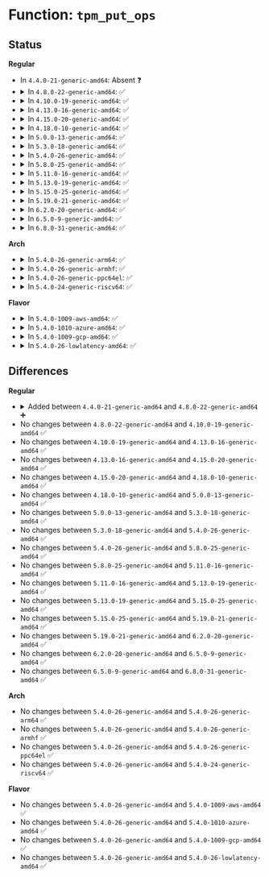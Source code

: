 # Function: <code>tpm_put_ops</code>

## Status
<b>Regular</b>
<ul>
<li>
In <code>4.4.0-21-generic-amd64</code>: Absent ❓
</li>
<li>
<details>
<summary>In <code>4.8.0-22-generic-amd64</code>: ✅</summary>

```c
void tpm_put_ops(struct tpm_chip * chip)
```

```json
{
  "name": "tpm_put_ops",
  "collision_type": "Unique Global",
  "inline_type": "No",
  "funcs": [
    {
      "addr": 18446744071584581152,
      "name": "tpm_put_ops",
      "external": true,
      "loc": "drivers/char/tpm/tpm-chip.c:74",
      "file": "drivers/char/tpm/tpm-chip.c",
      "inline": "seen, unknown",
      "caller_inline": [],
      "caller_func": [
        "drivers/char/tpm/tpm-interface.c:tpm_unseal_trusted",
        "drivers/char/tpm/tpm-interface.c:tpm_seal_trusted",
        "drivers/char/tpm/tpm-interface.c:tpm_get_random",
        "drivers/char/tpm/tpm-interface.c:tpm_get_random",
        "drivers/char/tpm/tpm-interface.c:tpm_send",
        "drivers/char/tpm/tpm-interface.c:tpm_pcr_extend",
        "drivers/char/tpm/tpm-interface.c:tpm_pcr_extend",
        "drivers/char/tpm/tpm-interface.c:tpm_pcr_read",
        "drivers/char/tpm/tpm-interface.c:tpm_is_tpm2",
        "drivers/char/tpm/tpm-dev.c:tpm_write"
      ]
    }
  ],
  "symbols": [
    {
      "addr": 18446744071584581152,
      "name": "tpm_put_ops",
      "section": ".text",
      "bind": "STB_GLOBAL",
      "size": 36
    }
  ]
}
```
</details>
</li>
<li>
<details>
<summary>In <code>4.10.0-19-generic-amd64</code>: ✅</summary>

```c
void tpm_put_ops(struct tpm_chip * chip)
```

```json
{
  "name": "tpm_put_ops",
  "collision_type": "Unique Global",
  "inline_type": "No",
  "funcs": [
    {
      "addr": 18446744071584762640,
      "name": "tpm_put_ops",
      "external": true,
      "loc": "drivers/char/tpm/tpm-chip.c:74",
      "file": "drivers/char/tpm/tpm-chip.c",
      "inline": "seen, unknown",
      "caller_inline": [],
      "caller_func": [
        "drivers/char/tpm/tpm-interface.c:tpm_unseal_trusted",
        "drivers/char/tpm/tpm-interface.c:tpm_seal_trusted",
        "drivers/char/tpm/tpm-interface.c:tpm_get_random",
        "drivers/char/tpm/tpm-interface.c:tpm_get_random",
        "drivers/char/tpm/tpm-interface.c:tpm_send",
        "drivers/char/tpm/tpm-interface.c:tpm_pcr_extend",
        "drivers/char/tpm/tpm-interface.c:tpm_pcr_extend",
        "drivers/char/tpm/tpm-interface.c:tpm_pcr_read",
        "drivers/char/tpm/tpm-interface.c:tpm_is_tpm2",
        "drivers/char/tpm/tpm-dev.c:tpm_write"
      ]
    }
  ],
  "symbols": [
    {
      "addr": 18446744071584762640,
      "name": "tpm_put_ops",
      "section": ".text",
      "bind": "STB_GLOBAL",
      "size": 36
    }
  ]
}
```
</details>
</li>
<li>
<details>
<summary>In <code>4.13.0-16-generic-amd64</code>: ✅</summary>

```c
void tpm_put_ops(struct tpm_chip * chip)
```

```json
{
  "name": "tpm_put_ops",
  "collision_type": "Unique Global",
  "inline_type": "No",
  "funcs": [
    {
      "addr": 18446744071584844224,
      "name": "tpm_put_ops",
      "external": true,
      "loc": "drivers/char/tpm/tpm-chip.c:75",
      "file": "drivers/char/tpm/tpm-chip.c",
      "inline": "seen, unknown",
      "caller_inline": [],
      "caller_func": [
        "drivers/char/tpm/tpm-interface.c:tpm_unseal_trusted",
        "drivers/char/tpm/tpm-interface.c:tpm_seal_trusted",
        "drivers/char/tpm/tpm-interface.c:tpm_get_random",
        "drivers/char/tpm/tpm-interface.c:tpm_get_random",
        "drivers/char/tpm/tpm-interface.c:tpm_get_random",
        "drivers/char/tpm/tpm-interface.c:tpm_send",
        "drivers/char/tpm/tpm-interface.c:tpm_pcr_extend",
        "drivers/char/tpm/tpm-interface.c:tpm_pcr_extend",
        "drivers/char/tpm/tpm-interface.c:tpm_pcr_read",
        "drivers/char/tpm/tpm-interface.c:tpm_is_tpm2",
        "drivers/char/tpm/tpm-dev-common.c:tpm_common_write"
      ]
    }
  ],
  "symbols": [
    {
      "addr": 18446744071584844224,
      "name": "tpm_put_ops",
      "section": ".text",
      "bind": "STB_GLOBAL",
      "size": 36
    }
  ]
}
```
</details>
</li>
<li>
<details>
<summary>In <code>4.15.0-20-generic-amd64</code>: ✅</summary>

```c
void tpm_put_ops(struct tpm_chip * chip)
```

```json
{
  "name": "tpm_put_ops",
  "collision_type": "Unique Global",
  "inline_type": "No",
  "funcs": [
    {
      "addr": 18446744071585264912,
      "name": "tpm_put_ops",
      "external": true,
      "loc": "drivers/char/tpm/tpm-chip.c:75",
      "file": "drivers/char/tpm/tpm-chip.c",
      "inline": "seen, unknown",
      "caller_inline": [],
      "caller_func": [
        "drivers/char/tpm/tpm-interface.c:tpm_unseal_trusted",
        "drivers/char/tpm/tpm-interface.c:tpm_seal_trusted",
        "drivers/char/tpm/tpm-interface.c:tpm_get_random",
        "drivers/char/tpm/tpm-interface.c:tpm_get_random",
        "drivers/char/tpm/tpm-interface.c:tpm_get_random",
        "drivers/char/tpm/tpm-interface.c:tpm_send",
        "drivers/char/tpm/tpm-interface.c:tpm_pcr_extend",
        "drivers/char/tpm/tpm-interface.c:tpm_pcr_extend",
        "drivers/char/tpm/tpm-interface.c:tpm_pcr_read",
        "drivers/char/tpm/tpm-interface.c:tpm_is_tpm2",
        "drivers/char/tpm/tpm-dev-common.c:tpm_common_write"
      ]
    }
  ],
  "symbols": [
    {
      "addr": 18446744071585264912,
      "name": "tpm_put_ops",
      "section": ".text",
      "bind": "STB_GLOBAL",
      "size": 36
    }
  ]
}
```
</details>
</li>
<li>
<details>
<summary>In <code>4.18.0-10-generic-amd64</code>: ✅</summary>

```c
void tpm_put_ops(struct tpm_chip * chip)
```

```json
{
  "name": "tpm_put_ops",
  "collision_type": "Unique Global",
  "inline_type": "No",
  "funcs": [
    {
      "addr": 18446744071585501856,
      "name": "tpm_put_ops",
      "external": true,
      "loc": "drivers/char/tpm/tpm-chip.c:76",
      "file": "drivers/char/tpm/tpm-chip.c",
      "inline": "seen, unknown",
      "caller_inline": [],
      "caller_func": [
        "drivers/char/tpm/tpm-interface.c:tpm_unseal_trusted",
        "drivers/char/tpm/tpm-interface.c:tpm_seal_trusted",
        "drivers/char/tpm/tpm-interface.c:tpm_get_random",
        "drivers/char/tpm/tpm-interface.c:tpm_get_random",
        "drivers/char/tpm/tpm-interface.c:tpm_get_random",
        "drivers/char/tpm/tpm-interface.c:tpm_send",
        "drivers/char/tpm/tpm-interface.c:tpm_pcr_extend",
        "drivers/char/tpm/tpm-interface.c:tpm_pcr_extend",
        "drivers/char/tpm/tpm-interface.c:tpm_pcr_read",
        "drivers/char/tpm/tpm-interface.c:tpm_is_tpm2",
        "drivers/char/tpm/tpm-dev-common.c:tpm_common_write"
      ]
    }
  ],
  "symbols": [
    {
      "addr": 18446744071585501856,
      "name": "tpm_put_ops",
      "section": ".text",
      "bind": "STB_GLOBAL",
      "size": 36
    }
  ]
}
```
</details>
</li>
<li>
<details>
<summary>In <code>5.0.0-13-generic-amd64</code>: ✅</summary>

```c
void tpm_put_ops(struct tpm_chip * chip)
```

```json
{
  "name": "tpm_put_ops",
  "collision_type": "Unique Global",
  "inline_type": "No",
  "funcs": [
    {
      "addr": 18446744071585616336,
      "name": "tpm_put_ops",
      "external": true,
      "loc": "drivers/char/tpm/tpm-chip.c:76",
      "file": "drivers/char/tpm/tpm-chip.c",
      "inline": "seen, unknown",
      "caller_inline": [],
      "caller_func": [
        "drivers/char/tpm/tpm-dev-common.c:tpm_common_write",
        "drivers/char/tpm/tpm-dev-common.c:tpm_async_work",
        "drivers/char/tpm/tpm-interface.c:tpm_unseal_trusted",
        "drivers/char/tpm/tpm-interface.c:tpm_seal_trusted",
        "drivers/char/tpm/tpm-interface.c:tpm_get_random",
        "drivers/char/tpm/tpm-interface.c:tpm_send",
        "drivers/char/tpm/tpm-interface.c:tpm_pcr_extend",
        "drivers/char/tpm/tpm-interface.c:tpm_pcr_extend",
        "drivers/char/tpm/tpm-interface.c:tpm_pcr_read",
        "drivers/char/tpm/tpm-interface.c:tpm_is_tpm2"
      ]
    }
  ],
  "symbols": [
    {
      "addr": 18446744071585616336,
      "name": "tpm_put_ops",
      "section": ".text",
      "bind": "STB_GLOBAL",
      "size": 36
    }
  ]
}
```
</details>
</li>
<li>
<details>
<summary>In <code>5.3.0-18-generic-amd64</code>: ✅</summary>

```c
void tpm_put_ops(struct tpm_chip * chip)
```

```json
{
  "name": "tpm_put_ops",
  "collision_type": "Unique Global",
  "inline_type": "No",
  "funcs": [
    {
      "addr": 18446744071585836608,
      "name": "tpm_put_ops",
      "external": true,
      "loc": "drivers/char/tpm/tpm-chip.c:184",
      "file": "drivers/char/tpm/tpm-chip.c",
      "inline": "seen, unknown",
      "caller_inline": [],
      "caller_func": [
        "drivers/char/tpm/tpm-dev-common.c:tpm_common_write",
        "drivers/char/tpm/tpm-dev-common.c:tpm_dev_async_work",
        "drivers/char/tpm/tpm-interface.c:tpm_unseal_trusted",
        "drivers/char/tpm/tpm-interface.c:tpm_seal_trusted",
        "drivers/char/tpm/tpm-interface.c:tpm_get_random",
        "drivers/char/tpm/tpm-interface.c:tpm_send",
        "drivers/char/tpm/tpm-interface.c:tpm_pcr_extend",
        "drivers/char/tpm/tpm-interface.c:tpm_pcr_extend",
        "drivers/char/tpm/tpm-interface.c:tpm_pcr_read",
        "drivers/char/tpm/tpm-interface.c:tpm_is_tpm2",
        "drivers/char/tpm/tpm-sysfs.c:pubek_show"
      ]
    }
  ],
  "symbols": [
    {
      "addr": 18446744071585836608,
      "name": "tpm_put_ops",
      "section": ".text",
      "bind": "STB_GLOBAL",
      "size": 57
    }
  ]
}
```
</details>
</li>
<li>
<details>
<summary>In <code>5.4.0-26-generic-amd64</code>: ✅</summary>

```c
void tpm_put_ops(struct tpm_chip * chip)
```

```json
{
  "name": "tpm_put_ops",
  "collision_type": "Unique Global",
  "inline_type": "No",
  "funcs": [
    {
      "addr": 18446744071585979264,
      "name": "tpm_put_ops",
      "external": true,
      "loc": "drivers/char/tpm/tpm-chip.c:184",
      "file": "drivers/char/tpm/tpm-chip.c",
      "inline": "seen, unknown",
      "caller_inline": [],
      "caller_func": [
        "drivers/char/tpm/tpm-dev-common.c:tpm_common_write",
        "drivers/char/tpm/tpm-dev-common.c:tpm_common_write",
        "drivers/char/tpm/tpm-dev-common.c:tpm_dev_async_work",
        "drivers/char/tpm/tpm-interface.c:tpm_unseal_trusted",
        "drivers/char/tpm/tpm-interface.c:tpm_seal_trusted",
        "drivers/char/tpm/tpm-interface.c:tpm_get_random",
        "drivers/char/tpm/tpm-interface.c:tpm_send",
        "drivers/char/tpm/tpm-interface.c:tpm_pcr_extend",
        "drivers/char/tpm/tpm-interface.c:tpm_pcr_read",
        "drivers/char/tpm/tpm-interface.c:tpm_is_tpm2",
        "drivers/char/tpm/tpm-sysfs.c:pubek_show"
      ]
    }
  ],
  "symbols": [
    {
      "addr": 18446744071585979264,
      "name": "tpm_put_ops",
      "section": ".text",
      "bind": "STB_GLOBAL",
      "size": 57
    }
  ]
}
```
</details>
</li>
<li>
<details>
<summary>In <code>5.8.0-25-generic-amd64</code>: ✅</summary>

```c
void tpm_put_ops(struct tpm_chip * chip)
```

```json
{
  "name": "tpm_put_ops",
  "collision_type": "Unique Global",
  "inline_type": "No",
  "funcs": [
    {
      "addr": 18446744071586721248,
      "name": "tpm_put_ops",
      "external": true,
      "loc": "drivers/char/tpm/tpm-chip.c:184",
      "file": "drivers/char/tpm/tpm-chip.c",
      "inline": "seen, unknown",
      "caller_inline": [],
      "caller_func": [
        "drivers/char/tpm/tpm-dev-common.c:tpm_common_write",
        "drivers/char/tpm/tpm-dev-common.c:tpm_dev_async_work",
        "drivers/char/tpm/tpm-interface.c:tpm_get_random",
        "drivers/char/tpm/tpm-interface.c:tpm_send",
        "drivers/char/tpm/tpm-interface.c:tpm_pcr_extend",
        "drivers/char/tpm/tpm-interface.c:tpm_pcr_read",
        "drivers/char/tpm/tpm-interface.c:tpm_is_tpm2",
        "drivers/char/tpm/tpm-sysfs.c:pubek_show"
      ]
    }
  ],
  "symbols": [
    {
      "addr": 18446744071586721248,
      "name": "tpm_put_ops",
      "section": ".text",
      "bind": "STB_GLOBAL",
      "size": 59
    }
  ]
}
```
</details>
</li>
<li>
<details>
<summary>In <code>5.11.0-16-generic-amd64</code>: ✅</summary>

```c
void tpm_put_ops(struct tpm_chip * chip)
```

```json
{
  "name": "tpm_put_ops",
  "collision_type": "Unique Global",
  "inline_type": "No",
  "funcs": [
    {
      "addr": 18446744071586817072,
      "name": "tpm_put_ops",
      "external": true,
      "loc": "drivers/char/tpm/tpm-chip.c:184",
      "file": "drivers/char/tpm/tpm-chip.c",
      "inline": "seen, unknown",
      "caller_inline": [],
      "caller_func": [
        "security/keys/trusted-keys/trusted_tpm2.c:tpm2_unseal_trusted",
        "security/keys/trusted-keys/trusted_tpm2.c:tpm2_seal_trusted",
        "security/keys/trusted-keys/trusted_tpm2.c:tpm2_seal_trusted",
        "drivers/char/tpm/tpm-dev-common.c:tpm_common_write",
        "drivers/char/tpm/tpm-dev-common.c:tpm_dev_async_work",
        "drivers/char/tpm/tpm-interface.c:tpm_get_random",
        "drivers/char/tpm/tpm-interface.c:tpm_send",
        "drivers/char/tpm/tpm-interface.c:tpm_pcr_extend",
        "drivers/char/tpm/tpm-interface.c:tpm_pcr_read",
        "drivers/char/tpm/tpm-interface.c:tpm_is_tpm2",
        "drivers/char/tpm/tpm-sysfs.c:pubek_show"
      ]
    }
  ],
  "symbols": [
    {
      "addr": 18446744071586817072,
      "name": "tpm_put_ops",
      "section": ".text",
      "bind": "STB_GLOBAL",
      "size": 59
    }
  ]
}
```
</details>
</li>
<li>
<details>
<summary>In <code>5.13.0-19-generic-amd64</code>: ✅</summary>

```c
void tpm_put_ops(struct tpm_chip * chip)
```

```json
{
  "name": "tpm_put_ops",
  "collision_type": "Unique Global",
  "inline_type": "No",
  "funcs": [
    {
      "addr": 18446744071586696976,
      "name": "tpm_put_ops",
      "external": true,
      "loc": "drivers/char/tpm/tpm-chip.c:184",
      "file": "drivers/char/tpm/tpm-chip.c",
      "inline": "seen, unknown",
      "caller_inline": [],
      "caller_func": [
        "security/keys/trusted-keys/trusted_tpm2.c:tpm2_unseal_trusted",
        "security/keys/trusted-keys/trusted_tpm2.c:tpm2_seal_trusted",
        "security/keys/trusted-keys/trusted_tpm2.c:tpm2_seal_trusted",
        "drivers/char/tpm/tpm-dev-common.c:tpm_common_write",
        "drivers/char/tpm/tpm-dev-common.c:tpm_dev_async_work",
        "drivers/char/tpm/tpm-interface.c:tpm_get_random",
        "drivers/char/tpm/tpm-interface.c:tpm_send",
        "drivers/char/tpm/tpm-interface.c:tpm_pcr_extend",
        "drivers/char/tpm/tpm-interface.c:tpm_pcr_read",
        "drivers/char/tpm/tpm-interface.c:tpm_is_tpm2",
        "drivers/char/tpm/tpm-sysfs.c:pubek_show"
      ]
    }
  ],
  "symbols": [
    {
      "addr": 18446744071586696976,
      "name": "tpm_put_ops",
      "section": ".text",
      "bind": "STB_GLOBAL",
      "size": 59
    }
  ]
}
```
</details>
</li>
<li>
<details>
<summary>In <code>5.15.0-25-generic-amd64</code>: ✅</summary>

```c
void tpm_put_ops(struct tpm_chip * chip)
```

```json
{
  "name": "tpm_put_ops",
  "collision_type": "Unique Global",
  "inline_type": "No",
  "funcs": [
    {
      "addr": 18446744071587246304,
      "name": "tpm_put_ops",
      "external": true,
      "loc": "drivers/char/tpm/tpm-chip.c:184",
      "file": "drivers/char/tpm/tpm-chip.c",
      "inline": "seen, unknown",
      "caller_inline": [],
      "caller_func": [
        "security/keys/trusted-keys/trusted_tpm2.c:tpm2_unseal_trusted",
        "security/keys/trusted-keys/trusted_tpm2.c:tpm2_seal_trusted",
        "security/keys/trusted-keys/trusted_tpm2.c:tpm2_seal_trusted",
        "drivers/char/tpm/tpm-dev-common.c:tpm_common_write",
        "drivers/char/tpm/tpm-dev-common.c:tpm_dev_async_work",
        "drivers/char/tpm/tpm-interface.c:tpm_get_random",
        "drivers/char/tpm/tpm-interface.c:tpm_send",
        "drivers/char/tpm/tpm-interface.c:tpm_pcr_extend",
        "drivers/char/tpm/tpm-interface.c:tpm_pcr_read",
        "drivers/char/tpm/tpm-interface.c:tpm_is_tpm2",
        "drivers/char/tpm/tpm-sysfs.c:pubek_show"
      ]
    }
  ],
  "symbols": [
    {
      "addr": 18446744071587246304,
      "name": "tpm_put_ops",
      "section": ".text",
      "bind": "STB_GLOBAL",
      "size": 59
    }
  ]
}
```
</details>
</li>
<li>
<details>
<summary>In <code>5.19.0-21-generic-amd64</code>: ✅</summary>

```c
void tpm_put_ops(struct tpm_chip * chip)
```

```json
{
  "name": "tpm_put_ops",
  "collision_type": "Unique Global",
  "inline_type": "No",
  "funcs": [
    {
      "addr": 18446744071588555056,
      "name": "tpm_put_ops",
      "external": true,
      "loc": "drivers/char/tpm/tpm-chip.c:184",
      "file": "drivers/char/tpm/tpm-chip.c",
      "inline": "seen, unknown",
      "caller_inline": [],
      "caller_func": [
        "security/keys/trusted-keys/trusted_tpm2.c:tpm2_unseal_trusted",
        "security/keys/trusted-keys/trusted_tpm2.c:tpm2_seal_trusted",
        "security/keys/trusted-keys/trusted_tpm2.c:tpm2_seal_trusted",
        "drivers/char/tpm/tpm-dev-common.c:tpm_common_write",
        "drivers/char/tpm/tpm-dev-common.c:tpm_dev_async_work",
        "drivers/char/tpm/tpm-interface.c:tpm_get_random",
        "drivers/char/tpm/tpm-interface.c:tpm_send",
        "drivers/char/tpm/tpm-interface.c:tpm_pcr_extend",
        "drivers/char/tpm/tpm-interface.c:tpm_pcr_read",
        "drivers/char/tpm/tpm-interface.c:tpm_is_tpm2",
        "drivers/char/tpm/tpm2-space.c:tpm2_del_space",
        "drivers/char/tpm/tpm-sysfs.c:caps_show",
        "drivers/char/tpm/tpm-sysfs.c:temp_deactivated_show",
        "drivers/char/tpm/tpm-sysfs.c:owned_show",
        "drivers/char/tpm/tpm-sysfs.c:active_show",
        "drivers/char/tpm/tpm-sysfs.c:enabled_show",
        "drivers/char/tpm/tpm-sysfs.c:pcrs_show",
        "drivers/char/tpm/tpm-sysfs.c:pcrs_show",
        "drivers/char/tpm/tpm-sysfs.c:pubek_show"
      ]
    }
  ],
  "symbols": [
    {
      "addr": 18446744071588555056,
      "name": "tpm_put_ops",
      "section": ".text",
      "bind": "STB_GLOBAL",
      "size": 62
    }
  ]
}
```
</details>
</li>
<li>
<details>
<summary>In <code>6.2.0-20-generic-amd64</code>: ✅</summary>

```c
void tpm_put_ops(struct tpm_chip * chip)
```

```json
{
  "name": "tpm_put_ops",
  "collision_type": "Unique Global",
  "inline_type": "No",
  "funcs": [
    {
      "addr": 18446744071590007040,
      "name": "tpm_put_ops",
      "external": true,
      "loc": "drivers/char/tpm/tpm-chip.c:184",
      "file": "drivers/char/tpm/tpm-chip.c",
      "inline": "seen, unknown",
      "caller_inline": [],
      "caller_func": [
        "security/keys/trusted-keys/trusted_tpm2.c:tpm2_unseal_trusted",
        "security/keys/trusted-keys/trusted_tpm2.c:tpm2_seal_trusted",
        "security/keys/trusted-keys/trusted_tpm2.c:tpm2_seal_trusted",
        "drivers/char/tpm/tpm-dev-common.c:tpm_common_write",
        "drivers/char/tpm/tpm-dev-common.c:tpm_dev_async_work",
        "drivers/char/tpm/tpm-interface.c:tpm_get_random",
        "drivers/char/tpm/tpm-interface.c:tpm_pm_suspend",
        "drivers/char/tpm/tpm-interface.c:tpm_pm_suspend",
        "drivers/char/tpm/tpm-interface.c:tpm_send",
        "drivers/char/tpm/tpm-interface.c:tpm_pcr_extend",
        "drivers/char/tpm/tpm-interface.c:tpm_pcr_read",
        "drivers/char/tpm/tpm-interface.c:tpm_is_tpm2",
        "drivers/char/tpm/tpm2-space.c:tpm2_del_space",
        "drivers/char/tpm/tpm-sysfs.c:caps_show",
        "drivers/char/tpm/tpm-sysfs.c:temp_deactivated_show",
        "drivers/char/tpm/tpm-sysfs.c:owned_show",
        "drivers/char/tpm/tpm-sysfs.c:active_show",
        "drivers/char/tpm/tpm-sysfs.c:enabled_show",
        "drivers/char/tpm/tpm-sysfs.c:pcrs_show",
        "drivers/char/tpm/tpm-sysfs.c:pcrs_show",
        "drivers/char/tpm/tpm-sysfs.c:pubek_show"
      ]
    }
  ],
  "symbols": [
    {
      "addr": 18446744071590007040,
      "name": "tpm_put_ops",
      "section": ".text",
      "bind": "STB_GLOBAL",
      "size": 62
    }
  ]
}
```
</details>
</li>
<li>
<details>
<summary>In <code>6.5.0-9-generic-amd64</code>: ✅</summary>

```c
void tpm_put_ops(struct tpm_chip * chip)
```

```json
{
  "name": "tpm_put_ops",
  "collision_type": "Unique Global",
  "inline_type": "No",
  "funcs": [
    {
      "addr": 18446744071590316592,
      "name": "tpm_put_ops",
      "external": true,
      "loc": "drivers/char/tpm/tpm-chip.c:184",
      "file": "drivers/char/tpm/tpm-chip.c",
      "inline": "seen, unknown",
      "caller_inline": [],
      "caller_func": [
        "security/keys/trusted-keys/trusted_tpm2.c:tpm2_unseal_trusted",
        "security/keys/trusted-keys/trusted_tpm2.c:tpm2_seal_trusted",
        "security/keys/trusted-keys/trusted_tpm2.c:tpm2_seal_trusted",
        "drivers/char/tpm/tpm-dev-common.c:tpm_common_write",
        "drivers/char/tpm/tpm-dev-common.c:tpm_dev_async_work",
        "drivers/char/tpm/tpm-interface.c:tpm_get_random",
        "drivers/char/tpm/tpm-interface.c:tpm_pm_suspend",
        "drivers/char/tpm/tpm-interface.c:tpm_pm_suspend",
        "drivers/char/tpm/tpm-interface.c:tpm_send",
        "drivers/char/tpm/tpm-interface.c:tpm_pcr_extend",
        "drivers/char/tpm/tpm-interface.c:tpm_pcr_read",
        "drivers/char/tpm/tpm-interface.c:tpm_is_tpm2",
        "drivers/char/tpm/tpm2-space.c:tpm2_del_space",
        "drivers/char/tpm/tpm-sysfs.c:caps_show",
        "drivers/char/tpm/tpm-sysfs.c:temp_deactivated_show",
        "drivers/char/tpm/tpm-sysfs.c:owned_show",
        "drivers/char/tpm/tpm-sysfs.c:active_show",
        "drivers/char/tpm/tpm-sysfs.c:enabled_show",
        "drivers/char/tpm/tpm-sysfs.c:pcrs_show",
        "drivers/char/tpm/tpm-sysfs.c:pcrs_show",
        "drivers/char/tpm/tpm-sysfs.c:pubek_show"
      ]
    }
  ],
  "symbols": [
    {
      "addr": 18446744071590316592,
      "name": "tpm_put_ops",
      "section": ".text",
      "bind": "STB_GLOBAL",
      "size": 62
    }
  ]
}
```
</details>
</li>
<li>
<details>
<summary>In <code>6.8.0-31-generic-amd64</code>: ✅</summary>

```c
void tpm_put_ops(struct tpm_chip * chip)
```

```json
{
  "name": "tpm_put_ops",
  "collision_type": "Unique Global",
  "inline_type": "No",
  "funcs": [
    {
      "addr": 18446744071590657936,
      "name": "tpm_put_ops",
      "external": true,
      "loc": "drivers/char/tpm/tpm-chip.c:189",
      "file": "drivers/char/tpm/tpm-chip.c",
      "inline": "seen, unknown",
      "caller_inline": [],
      "caller_func": [
        "security/keys/trusted-keys/trusted_tpm2.c:tpm2_unseal_trusted",
        "security/keys/trusted-keys/trusted_tpm2.c:tpm2_seal_trusted",
        "security/keys/trusted-keys/trusted_tpm2.c:tpm2_seal_trusted",
        "drivers/char/tpm/tpm-dev-common.c:tpm_common_write",
        "drivers/char/tpm/tpm-dev-common.c:tpm_dev_async_work",
        "drivers/char/tpm/tpm-interface.c:tpm_get_random",
        "drivers/char/tpm/tpm-interface.c:tpm_pm_suspend",
        "drivers/char/tpm/tpm-interface.c:tpm_pm_suspend",
        "drivers/char/tpm/tpm-interface.c:tpm_send",
        "drivers/char/tpm/tpm-interface.c:tpm_pcr_extend",
        "drivers/char/tpm/tpm-interface.c:tpm_pcr_read",
        "drivers/char/tpm/tpm-interface.c:tpm_is_tpm2",
        "drivers/char/tpm/tpm2-space.c:tpm2_del_space",
        "drivers/char/tpm/tpm-sysfs.c:caps_show",
        "drivers/char/tpm/tpm-sysfs.c:temp_deactivated_show",
        "drivers/char/tpm/tpm-sysfs.c:owned_show",
        "drivers/char/tpm/tpm-sysfs.c:active_show",
        "drivers/char/tpm/tpm-sysfs.c:enabled_show",
        "drivers/char/tpm/tpm-sysfs.c:pcrs_show",
        "drivers/char/tpm/tpm-sysfs.c:pcrs_show",
        "drivers/char/tpm/tpm-sysfs.c:pubek_show"
      ]
    }
  ],
  "symbols": [
    {
      "addr": 18446744071590657936,
      "name": "tpm_put_ops",
      "section": ".text",
      "bind": "STB_GLOBAL",
      "size": 62
    }
  ]
}
```
</details>
</li>
</ul>
<b>Arch</b>
<ul>
<li>
<details>
<summary>In <code>5.4.0-26-generic-arm64</code>: ✅</summary>

```c
void tpm_put_ops(struct tpm_chip * chip)
```

```json
{
  "name": "tpm_put_ops",
  "collision_type": "Unique Global",
  "inline_type": "No",
  "funcs": [
    {
      "addr": 18446603336498773232,
      "name": "tpm_put_ops",
      "external": true,
      "loc": "drivers/char/tpm/tpm-chip.c:184",
      "file": "drivers/char/tpm/tpm-chip.c",
      "inline": "seen, unknown",
      "caller_inline": [],
      "caller_func": [
        "drivers/char/tpm/tpm-dev-common.c:tpm_common_write",
        "drivers/char/tpm/tpm-dev-common.c:tpm_common_write",
        "drivers/char/tpm/tpm-dev-common.c:tpm_dev_async_work",
        "drivers/char/tpm/tpm-interface.c:tpm_unseal_trusted",
        "drivers/char/tpm/tpm-interface.c:tpm_seal_trusted",
        "drivers/char/tpm/tpm-interface.c:tpm_get_random",
        "drivers/char/tpm/tpm-interface.c:tpm_send",
        "drivers/char/tpm/tpm-interface.c:tpm_pcr_extend",
        "drivers/char/tpm/tpm-interface.c:tpm_pcr_read",
        "drivers/char/tpm/tpm-interface.c:tpm_is_tpm2",
        "drivers/char/tpm/tpm-sysfs.c:pubek_show"
      ]
    }
  ],
  "symbols": [
    {
      "addr": 18446603336498773232,
      "name": "tpm_put_ops",
      "section": ".text",
      "bind": "STB_GLOBAL",
      "size": 68
    }
  ]
}
```
</details>
</li>
<li>
<details>
<summary>In <code>5.4.0-26-generic-armhf</code>: ✅</summary>

```c
void tpm_put_ops(struct tpm_chip * chip)
```

```json
{
  "name": "tpm_put_ops",
  "collision_type": "Unique Global",
  "inline_type": "No",
  "funcs": [
    {
      "addr": 3231389140,
      "name": "tpm_put_ops",
      "external": true,
      "loc": "drivers/char/tpm/tpm-chip.c:184",
      "file": "drivers/char/tpm/tpm-chip.c",
      "inline": "seen, unknown",
      "caller_inline": [],
      "caller_func": [
        "drivers/char/tpm/tpm-dev-common.c:tpm_common_write",
        "drivers/char/tpm/tpm-dev-common.c:tpm_common_write",
        "drivers/char/tpm/tpm-dev-common.c:tpm_dev_async_work",
        "drivers/char/tpm/tpm-interface.c:tpm_unseal_trusted",
        "drivers/char/tpm/tpm-interface.c:tpm_seal_trusted",
        "drivers/char/tpm/tpm-interface.c:tpm_get_random",
        "drivers/char/tpm/tpm-interface.c:tpm_send",
        "drivers/char/tpm/tpm-interface.c:tpm_pcr_extend",
        "drivers/char/tpm/tpm-interface.c:tpm_pcr_read",
        "drivers/char/tpm/tpm-interface.c:tpm_is_tpm2",
        "drivers/char/tpm/tpm-sysfs.c:pubek_show"
      ]
    }
  ],
  "symbols": [
    {
      "addr": 3231389140,
      "name": "tpm_put_ops",
      "section": ".text",
      "bind": "STB_GLOBAL",
      "size": 64
    }
  ]
}
```
</details>
</li>
<li>
<details>
<summary>In <code>5.4.0-26-generic-ppc64el</code>: ✅</summary>

```c
void tpm_put_ops(struct tpm_chip * chip)
```

```json
{
  "name": "tpm_put_ops",
  "collision_type": "Unique Global",
  "inline_type": "No",
  "funcs": [
    {
      "addr": 13835058055291962896,
      "name": "tpm_put_ops",
      "external": true,
      "loc": "drivers/char/tpm/tpm-chip.c:184",
      "file": "drivers/char/tpm/tpm-chip.c",
      "inline": "seen, unknown",
      "caller_inline": [],
      "caller_func": [
        "drivers/char/tpm/tpm-dev-common.c:tpm_common_write",
        "drivers/char/tpm/tpm-dev-common.c:tpm_common_write",
        "drivers/char/tpm/tpm-dev-common.c:tpm_dev_async_work",
        "drivers/char/tpm/tpm-interface.c:tpm_unseal_trusted",
        "drivers/char/tpm/tpm-interface.c:tpm_seal_trusted",
        "drivers/char/tpm/tpm-interface.c:tpm_get_random",
        "drivers/char/tpm/tpm-interface.c:tpm_send",
        "drivers/char/tpm/tpm-interface.c:tpm_pcr_extend",
        "drivers/char/tpm/tpm-interface.c:tpm_pcr_read",
        "drivers/char/tpm/tpm-interface.c:tpm_is_tpm2",
        "drivers/char/tpm/tpm-sysfs.c:pubek_show"
      ]
    }
  ],
  "symbols": [
    {
      "addr": 13835058055291962896,
      "name": "tpm_put_ops",
      "section": ".text",
      "bind": "STB_GLOBAL",
      "size": 96
    }
  ]
}
```
</details>
</li>
<li>
<details>
<summary>In <code>5.4.0-24-generic-riscv64</code>: ✅</summary>

```c
void tpm_put_ops(struct tpm_chip * chip)
```

```json
{
  "name": "tpm_put_ops",
  "collision_type": "Unique Global",
  "inline_type": "No",
  "funcs": [
    {
      "addr": 18446743936276268546,
      "name": "tpm_put_ops",
      "external": true,
      "loc": "drivers/char/tpm/tpm-chip.c:184",
      "file": "drivers/char/tpm/tpm-chip.c",
      "inline": "seen, unknown",
      "caller_inline": [],
      "caller_func": [
        "drivers/char/tpm/tpm-dev-common.c:tpm_common_write",
        "drivers/char/tpm/tpm-dev-common.c:tpm_common_write",
        "drivers/char/tpm/tpm-dev-common.c:tpm_dev_async_work",
        "drivers/char/tpm/tpm-interface.c:tpm_unseal_trusted",
        "drivers/char/tpm/tpm-interface.c:tpm_seal_trusted",
        "drivers/char/tpm/tpm-interface.c:tpm_get_random",
        "drivers/char/tpm/tpm-interface.c:tpm_send",
        "drivers/char/tpm/tpm-interface.c:tpm_pcr_extend",
        "drivers/char/tpm/tpm-interface.c:tpm_pcr_read",
        "drivers/char/tpm/tpm-interface.c:tpm_is_tpm2",
        "drivers/char/tpm/tpm-sysfs.c:pubek_show"
      ]
    }
  ],
  "symbols": [
    {
      "addr": 18446743936276268546,
      "name": "tpm_put_ops",
      "section": ".text",
      "bind": "STB_GLOBAL",
      "size": 76
    }
  ]
}
```
</details>
</li>
</ul>
<b>Flavor</b>
<ul>
<li>
<details>
<summary>In <code>5.4.0-1009-aws-amd64</code>: ✅</summary>

```c
void tpm_put_ops(struct tpm_chip * chip)
```

```json
{
  "name": "tpm_put_ops",
  "collision_type": "Unique Global",
  "inline_type": "No",
  "funcs": [
    {
      "addr": 18446744071585740240,
      "name": "tpm_put_ops",
      "external": true,
      "loc": "drivers/char/tpm/tpm-chip.c:184",
      "file": "drivers/char/tpm/tpm-chip.c",
      "inline": "seen, unknown",
      "caller_inline": [],
      "caller_func": [
        "drivers/char/tpm/tpm-dev-common.c:tpm_common_write",
        "drivers/char/tpm/tpm-dev-common.c:tpm_common_write",
        "drivers/char/tpm/tpm-dev-common.c:tpm_dev_async_work",
        "drivers/char/tpm/tpm-interface.c:tpm_unseal_trusted",
        "drivers/char/tpm/tpm-interface.c:tpm_seal_trusted",
        "drivers/char/tpm/tpm-interface.c:tpm_get_random",
        "drivers/char/tpm/tpm-interface.c:tpm_send",
        "drivers/char/tpm/tpm-interface.c:tpm_pcr_extend",
        "drivers/char/tpm/tpm-interface.c:tpm_pcr_read",
        "drivers/char/tpm/tpm-interface.c:tpm_is_tpm2",
        "drivers/char/tpm/tpm-sysfs.c:pubek_show"
      ]
    }
  ],
  "symbols": [
    {
      "addr": 18446744071585740240,
      "name": "tpm_put_ops",
      "section": ".text",
      "bind": "STB_GLOBAL",
      "size": 57
    }
  ]
}
```
</details>
</li>
<li>
<details>
<summary>In <code>5.4.0-1010-azure-amd64</code>: ✅</summary>

```c
void tpm_put_ops(struct tpm_chip * chip)
```

```json
{
  "name": "tpm_put_ops",
  "collision_type": "Unique Global",
  "inline_type": "No",
  "funcs": [
    {
      "addr": 18446744071585599424,
      "name": "tpm_put_ops",
      "external": true,
      "loc": "drivers/char/tpm/tpm-chip.c:184",
      "file": "drivers/char/tpm/tpm-chip.c",
      "inline": "seen, unknown",
      "caller_inline": [],
      "caller_func": [
        "drivers/char/tpm/tpm-dev-common.c:tpm_common_write",
        "drivers/char/tpm/tpm-dev-common.c:tpm_common_write",
        "drivers/char/tpm/tpm-dev-common.c:tpm_dev_async_work",
        "drivers/char/tpm/tpm-interface.c:tpm_unseal_trusted",
        "drivers/char/tpm/tpm-interface.c:tpm_seal_trusted",
        "drivers/char/tpm/tpm-interface.c:tpm_get_random",
        "drivers/char/tpm/tpm-interface.c:tpm_send",
        "drivers/char/tpm/tpm-interface.c:tpm_pcr_extend",
        "drivers/char/tpm/tpm-interface.c:tpm_pcr_read",
        "drivers/char/tpm/tpm-interface.c:tpm_is_tpm2",
        "drivers/char/tpm/tpm-sysfs.c:pubek_show"
      ]
    }
  ],
  "symbols": [
    {
      "addr": 18446744071585599424,
      "name": "tpm_put_ops",
      "section": ".text",
      "bind": "STB_GLOBAL",
      "size": 57
    }
  ]
}
```
</details>
</li>
<li>
<details>
<summary>In <code>5.4.0-1009-gcp-amd64</code>: ✅</summary>

```c
void tpm_put_ops(struct tpm_chip * chip)
```

```json
{
  "name": "tpm_put_ops",
  "collision_type": "Unique Global",
  "inline_type": "No",
  "funcs": [
    {
      "addr": 18446744071585929280,
      "name": "tpm_put_ops",
      "external": true,
      "loc": "drivers/char/tpm/tpm-chip.c:184",
      "file": "drivers/char/tpm/tpm-chip.c",
      "inline": "seen, unknown",
      "caller_inline": [],
      "caller_func": [
        "drivers/char/tpm/tpm-dev-common.c:tpm_common_write",
        "drivers/char/tpm/tpm-dev-common.c:tpm_common_write",
        "drivers/char/tpm/tpm-dev-common.c:tpm_dev_async_work",
        "drivers/char/tpm/tpm-interface.c:tpm_unseal_trusted",
        "drivers/char/tpm/tpm-interface.c:tpm_seal_trusted",
        "drivers/char/tpm/tpm-interface.c:tpm_get_random",
        "drivers/char/tpm/tpm-interface.c:tpm_send",
        "drivers/char/tpm/tpm-interface.c:tpm_pcr_extend",
        "drivers/char/tpm/tpm-interface.c:tpm_pcr_read",
        "drivers/char/tpm/tpm-interface.c:tpm_is_tpm2",
        "drivers/char/tpm/tpm-sysfs.c:pubek_show"
      ]
    }
  ],
  "symbols": [
    {
      "addr": 18446744071585929280,
      "name": "tpm_put_ops",
      "section": ".text",
      "bind": "STB_GLOBAL",
      "size": 57
    }
  ]
}
```
</details>
</li>
<li>
<details>
<summary>In <code>5.4.0-26-lowlatency-amd64</code>: ✅</summary>

```c
void tpm_put_ops(struct tpm_chip * chip)
```

```json
{
  "name": "tpm_put_ops",
  "collision_type": "Unique Global",
  "inline_type": "No",
  "funcs": [
    {
      "addr": 18446744071586037264,
      "name": "tpm_put_ops",
      "external": true,
      "loc": "drivers/char/tpm/tpm-chip.c:184",
      "file": "drivers/char/tpm/tpm-chip.c",
      "inline": "seen, unknown",
      "caller_inline": [],
      "caller_func": [
        "drivers/char/tpm/tpm-dev-common.c:tpm_common_write",
        "drivers/char/tpm/tpm-dev-common.c:tpm_common_write",
        "drivers/char/tpm/tpm-dev-common.c:tpm_dev_async_work",
        "drivers/char/tpm/tpm-interface.c:tpm_unseal_trusted",
        "drivers/char/tpm/tpm-interface.c:tpm_seal_trusted",
        "drivers/char/tpm/tpm-interface.c:tpm_get_random",
        "drivers/char/tpm/tpm-interface.c:tpm_send",
        "drivers/char/tpm/tpm-interface.c:tpm_pcr_extend",
        "drivers/char/tpm/tpm-interface.c:tpm_pcr_read",
        "drivers/char/tpm/tpm-interface.c:tpm_is_tpm2",
        "drivers/char/tpm/tpm-sysfs.c:pubek_show"
      ]
    }
  ],
  "symbols": [
    {
      "addr": 18446744071586037264,
      "name": "tpm_put_ops",
      "section": ".text",
      "bind": "STB_GLOBAL",
      "size": 57
    }
  ]
}
```
</details>
</li>
</ul>

## Differences
<b>Regular</b>
<ul>
<li>
<details>
<summary>Added between <code>4.4.0-21-generic-amd64</code> and <code>4.8.0-22-generic-amd64</code> ➕</summary>

```c
void tpm_put_ops(struct tpm_chip * chip)
```
</details>
</li>
<li>
No changes between <code>4.8.0-22-generic-amd64</code> and <code>4.10.0-19-generic-amd64</code> ✅
</li>
<li>
No changes between <code>4.10.0-19-generic-amd64</code> and <code>4.13.0-16-generic-amd64</code> ✅
</li>
<li>
No changes between <code>4.13.0-16-generic-amd64</code> and <code>4.15.0-20-generic-amd64</code> ✅
</li>
<li>
No changes between <code>4.15.0-20-generic-amd64</code> and <code>4.18.0-10-generic-amd64</code> ✅
</li>
<li>
No changes between <code>4.18.0-10-generic-amd64</code> and <code>5.0.0-13-generic-amd64</code> ✅
</li>
<li>
No changes between <code>5.0.0-13-generic-amd64</code> and <code>5.3.0-18-generic-amd64</code> ✅
</li>
<li>
No changes between <code>5.3.0-18-generic-amd64</code> and <code>5.4.0-26-generic-amd64</code> ✅
</li>
<li>
No changes between <code>5.4.0-26-generic-amd64</code> and <code>5.8.0-25-generic-amd64</code> ✅
</li>
<li>
No changes between <code>5.8.0-25-generic-amd64</code> and <code>5.11.0-16-generic-amd64</code> ✅
</li>
<li>
No changes between <code>5.11.0-16-generic-amd64</code> and <code>5.13.0-19-generic-amd64</code> ✅
</li>
<li>
No changes between <code>5.13.0-19-generic-amd64</code> and <code>5.15.0-25-generic-amd64</code> ✅
</li>
<li>
No changes between <code>5.15.0-25-generic-amd64</code> and <code>5.19.0-21-generic-amd64</code> ✅
</li>
<li>
No changes between <code>5.19.0-21-generic-amd64</code> and <code>6.2.0-20-generic-amd64</code> ✅
</li>
<li>
No changes between <code>6.2.0-20-generic-amd64</code> and <code>6.5.0-9-generic-amd64</code> ✅
</li>
<li>
No changes between <code>6.5.0-9-generic-amd64</code> and <code>6.8.0-31-generic-amd64</code> ✅
</li>
</ul>
<b>Arch</b>
<ul>
<li>
No changes between <code>5.4.0-26-generic-amd64</code> and <code>5.4.0-26-generic-arm64</code> ✅
</li>
<li>
No changes between <code>5.4.0-26-generic-amd64</code> and <code>5.4.0-26-generic-armhf</code> ✅
</li>
<li>
No changes between <code>5.4.0-26-generic-amd64</code> and <code>5.4.0-26-generic-ppc64el</code> ✅
</li>
<li>
No changes between <code>5.4.0-26-generic-amd64</code> and <code>5.4.0-24-generic-riscv64</code> ✅
</li>
</ul>
<b>Flavor</b>
<ul>
<li>
No changes between <code>5.4.0-26-generic-amd64</code> and <code>5.4.0-1009-aws-amd64</code> ✅
</li>
<li>
No changes between <code>5.4.0-26-generic-amd64</code> and <code>5.4.0-1010-azure-amd64</code> ✅
</li>
<li>
No changes between <code>5.4.0-26-generic-amd64</code> and <code>5.4.0-1009-gcp-amd64</code> ✅
</li>
<li>
No changes between <code>5.4.0-26-generic-amd64</code> and <code>5.4.0-26-lowlatency-amd64</code> ✅
</li>
</ul>
